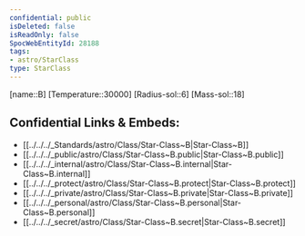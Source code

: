 ```yaml
---
confidential: public
isDeleted: false
isReadOnly: false
SpocWebEntityId: 28188
tags:
- astro/StarClass
type: StarClass
---
```


[name::B]
[Temperature::30000]
[Radius-sol::6]
[Mass-sol::18]




## Confidential Links & Embeds: 
- [[../../../_Standards/astro/Class/Star-Class~B|Star-Class~B]] 
- [[../../../_public/astro/Class/Star-Class~B.public|Star-Class~B.public]] 
- [[../../../_internal/astro/Class/Star-Class~B.internal|Star-Class~B.internal]] 
- [[../../../_protect/astro/Class/Star-Class~B.protect|Star-Class~B.protect]] 
- [[../../../_private/astro/Class/Star-Class~B.private|Star-Class~B.private]] 
- [[../../../_personal/astro/Class/Star-Class~B.personal|Star-Class~B.personal]] 
- [[../../../_secret/astro/Class/Star-Class~B.secret|Star-Class~B.secret]]

